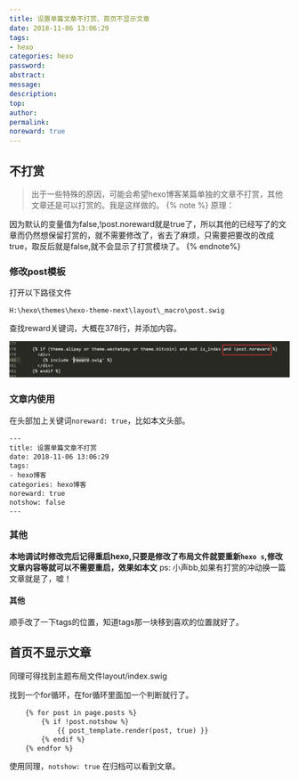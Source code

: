 ```yaml
---
title: 设置单篇文章不打赏、首页不显示文章
date: 2018-11-06 13:06:29
tags:
- hexo
categories: hexo
password:
abstract:
message:
description:
top:
author:
permalink:
noreward: true
---
```


## 不打赏
> 出于一些特殊的原因，可能会希望hexo博客某篇单独的文章不打赏，其他文章还是可以打赏的。我是这样做的。
{% note %}
原理：

因为默认的变量值为false,!post.noreward就是true了，所以其他的已经写了的文章而仍然想保留打赏的，就不需要修改了，省去了麻烦，只需要把要改的改成true，取反后就是false,就不会显示了打赏模块了。
{% endnote%}
### 修改post模板
打开以下路径文件
```
H:\hexo\themes\hexo-theme-next\layout\_macro\post.swig
```
查找reward关键词，大概在378行，并添加内容。

![](/noreward/1.png)

### 文章内使用
在头部加上关键词`noreward: true`，比如本文头部。

```
---
title: 设置单篇文章不打赏
date: 2018-11-06 13:06:29
tags:
- hexo博客
categories: hexo博客
noreward: true
notshow: false
---
```

### 其他
**本地调试时修改完后记得重启hexo,只要是修改了布局文件就要重新`hexo s`,修改文章内容等就可以不需要重启，效果如本文**
ps: 小声bb,如果有打赏的冲动换一篇文章就是了，嘘！

#### 其他
顺手改了一下tags的位置，知道tags那一块移到喜欢的位置就好了。

## 首页不显示文章
同理可得找到主题布局文件layout/index.swig

找到一个for循环，在for循环里面加一个判断就行了。
```
    {% for post in page.posts %}
    	{% if !post.notshow %}
    		{{ post_template.render(post, true) }}
    	{% endif %}
    {% endfor %}
```
使用同理，`notshow: true`
在归档可以看到文章。